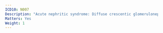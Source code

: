 ```yaml
---
ICD10: N007
Description: "Acute nephritic syndrome: Diffuse crescentic glomerulonephritis"
Matters: Yes
Weight: 1
---
```


